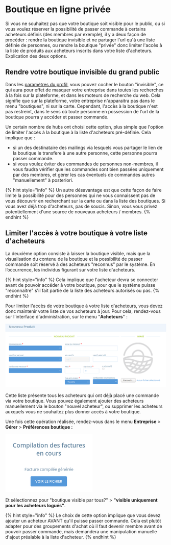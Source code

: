 # Boutique en ligne privée

Si vous ne souhaitez pas que votre boutique soit visible pour le public, ou si vous voulez réserver la possibilité de passer commande à certains acheteurs définis \(des membres par exemple\), il y a deux façon de procéder : rendre la boutique invisible et ne partager l'url qu'à une liste définie de personnes, ou rendre la boutique "privée" donc limiter l'accès à la liste de produits aux acheteurs inscrits dans votre liste d'acheteurs. Explication des deux options.

## Rendre votre boutique invisible du grand public

Dans les [paramètres du profil](../votre-profil/parametres.md), vous pouvez cocher le bouton "invisible", ce qui aura pour effet de masquer votre entreprise dans toutes les recherches à la fois sur la plateforme, et dans les moteurs de recherche du web. Cela signifie que sur la plateforme, votre entreprise n'apparaitra pas dans le menu "boutiques", ni sur la carte. Cependant, l'accès à la boutique n'est pas restreint, dans le sens où toute personne en possession de l'url de la boutique pourra y accéder et passer commande. 

Un certain nombre de hubs ont choisi cette option, plus simple que l'option de limiter l'accès à la boutique à la liste d'acheteurs pré-définie. Cela implique que :  
- si un des destinataire des mailings via lesquels vous partager le lien de la boutique le transfère à une autre personne, cette personne pourra passer commande.  
- si vous voulez éviter des commandes de personnes non-membres, il vous faudra vérifier que les commandes sont bien passées uniquement par des membres, et gérer les cas éventuels de commandes autres "manuellement" à posteriori.

{% hint style="info" %}
Un autre désavantage est que cette façon de faire limite la possibilité pour des personnes qui ne vous connaissent pas de vous découvrir en recherchant sur la carte ou dans la liste des boutiques. Si vous avez déjà trop d'acheteurs, pas de soucis. Sinon, vous vous privez potentiellement d'une source de nouveaux acheteurs / membres.
{% endhint %}

## Limiter l'accès à votre boutique à votre liste d'acheteurs

La deuxième option consiste à laisser la boutique visible, mais que la visualisation du contenu de la boutique et la possibilité de passer commande soit réservé à des acheteurs "reconnus" par le système. En l’occurrence, les individus figurant sur votre liste d'acheteurs. 

{% hint style="info" %}
Cela implique que l'acheteur devra se connecter avant de pouvoir accéder à votre boutique, pour que le système puisse "reconnaître" s'il fait partie de la liste des acheteurs autorisés ou pas.
{% endhint %}

Pour limiter l'accès de votre boutique à votre liste d'acheteurs, vous devez donc maintenir votre liste de vos acheteurs à jour. Pour cela, rendez-vous sur l'interface d'administration, sur le menu "**Acheteurs**" :

![](../../.gitbook/assets/image%20%2898%29.png)

Cette liste présente tous les acheteurs qui ont déjà placé une commande via votre boutique. Vous pouvez également ajouter des acheteurs manuellement via le bouton "nouvel acheteur", ou supprimer les acheteurs auxquels vous ne souhaitez plus donner accès à votre boutique.

Une fois cette opération réalisée, rendez-vous dans le menu **Entreprise** &gt; **Gérer** &gt; **Préférences boutique :**

![](../../.gitbook/assets/image%20%2860%29.png)

Et sélectionnez pour "boutique visible par tous?" &gt;  **"visible uniquement pour les acheteurs logués"**.

{% hint style="info" %}
Le choix de cette option implique que vous devez ajouter un acheteur AVANT qu'il puisse passer commande. Cela est plutôt adapter pour des groupements d'achat où il faut devenir membre avant de pouvoir passer commande, mais demandera une manipulation manuelle d'ajout préalable à la liste d'acheteur.
{% endhint %}

